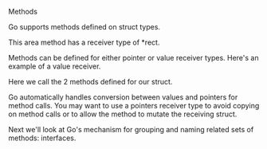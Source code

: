Methods

Go supports methods defined on struct types.


This area method has a receiver type of *rect.

Methods can be defined for either pointer or value receiver types. Here's an example of a value receiver.


Here we call the 2 methods defined for our struct.

Go automatically handles conversion between values and pointers for method calls. You may want to use a pointers 
receiver type to avoid copying on method calls or to allow the method to mutate the receiving struct.


Next we'll look at Go's mechanism for grouping and naming related sets of methods: interfaces.

